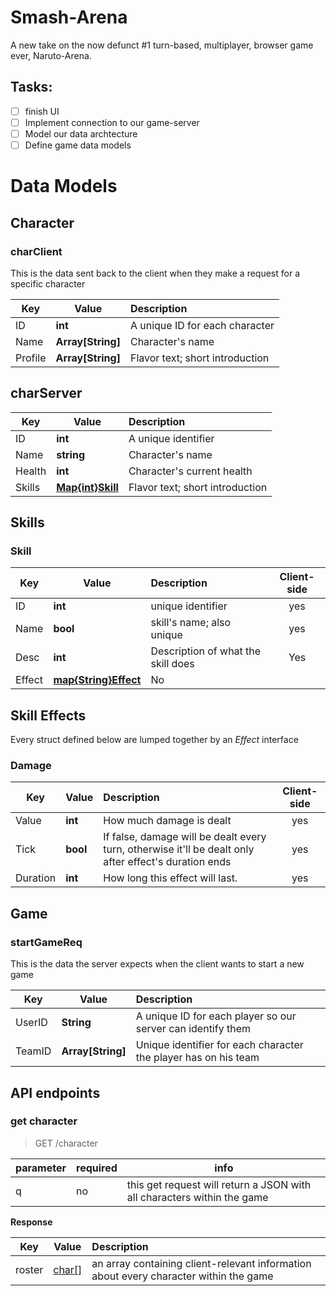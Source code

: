# Smash-Arena
A new take on the now defunct #1 turn-based, multiplayer, browser game ever, Naruto-Arena.

## Tasks:
- [ ] finish UI
- [ ] Implement connection to our game-server
- [ ] Model our data archtecture   
- [ ] Define game data models 

# Data Models

## **Character** 
### charClient
This is the data sent back to the client when they make a request for a specific character

| Key | Value | Description |
| --- | ---- | :--- |
| ID | **int** | A unique ID for each character
| Name | **Array[String]** | Character's name
| Profile | **Array[String]** | Flavor text; short introduction

## charServer 

| Key | Value | Description |
| --- | ---- | :--- |
| ID | **int** | A unique identifier
| Name | **string** | Character's name
| Health | **int** | Character's current health
| Skills | [**Map{int}Skill**](#Skills) | Flavor text; short introduction

## **Skills**
### Skill
| Key | Value | Description | Client-side
| --- | ---- | :--- | :---: |
| ID | **int** | unique identifier | yes
| Name | **bool** | skill's name; also unique | yes
| Desc | **int** | Description of what the skill does | Yes
| Effect | [**map{String}Effect**](#Skill-Effects)| No

## **Skill Effects**
Every struct defined below are lumped together by an *Effect* interface 
### Damage 

| Key | Value | Description | Client-side
| --- | ---- | :--- | :---: |
| Value | **int** | How much damage is dealt | yes
| Tick | **bool** | If false, damage will be dealt every turn, otherwise it'll be dealt only after effect's duration ends | yes
| Duration | **int** | How long this effect will last. | yes



## Game
### **startGameReq**
This is the data the server expects when the client wants to start a new game

| Key | Value | Description
| --- | ---- | :--- |
| UserID | **String** | A unique ID for each player so our server can identify them
| TeamID | **Array[String]** | Unique identifier for each character the player has on his team

## API endpoints

### get character
> GET    /character

| parameter | required | info
| --- | --- | --- |
| q | no | this get request will return a JSON with all characters within the game

**Response**

| Key | Value | Description
| --- | ---- | :--- |
| roster | [char[]](#charClient) | an array containing client-relevant information about every character within the game
